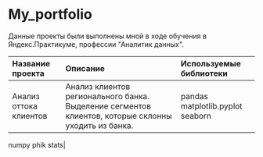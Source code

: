 # My_portfolio

Данные проекты были выполнены мной в ходе обучения в Яндекс.Практикуме, профессии "Аналитик данных".

| Название проекта      | Описание                               | Используемые библиотеки     |
| :-------------------- | :------------------------------------- |:----------------------------|
| Анализ оттока клиентов| Анализ клиентов регионального банка. Выделение сегментов клиентов, которые склонны уходить из банка.| pandas matplotlib.pyplot seaborn
numpy
phik
stats| 
